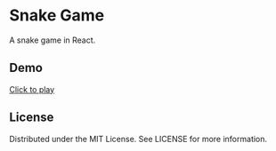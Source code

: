 
# Snake Game

A snake game in React.

## Demo
[Click to play](https://jyssssss.github.io/snake-game/)

## License

Distributed under the MIT License. See LICENSE for more information.
